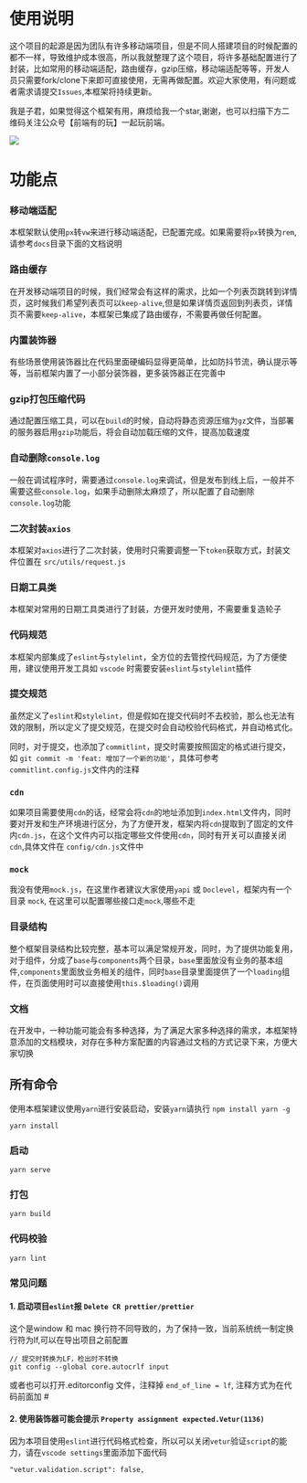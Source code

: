 
# 使用说明

这个项目的起源是因为团队有许多移动端项目，但是不同人搭建项目的时候配置的都不一样，导致维护成本很高，所以我就整理了这个项目，将许多基础配置进行了封装，比如常用的移动端适配，路由缓存，gzip压缩，移动端适配等等，开发人员只需要fork/clone下来即可直接使用，无需再做配置。欢迎大家使用，有问题或者需求请提交`Issues`,本框架将持续更新。

我是子君，如果觉得这个框架有用，麻烦给我一个star,谢谢，也可以扫描下方二维码关注公众号【前端有的玩】一起玩前端。

![](https://raw.githubusercontent.com/snowzijun/vue-vant-base/master/src/assets/qrcode.png)


# 功能点

### 移动端适配
本框架默认使用`px`转`vw`来进行移动端适配，已配置完成。如果需要将`px`转换为`rem`,请参考`docs`目录下面的文档说明

### 路由缓存
在开发移动端项目的时候，我们经常会有这样的需求，比如一个列表页跳转到详情页，这时候我们希望列表页可以`keep-alive`,但是如果详情页返回到列表页，详情页不需要`keep-alive`，本框架已集成了路由缓存，不需要再做任何配置。

### 内置装饰器
有些场景使用装饰器比在代码里面硬编码显得更简单，比如防抖节流，确认提示等等，当前框架内置了一小部分装饰器，更多装饰器正在完善中

### gzip打包压缩代码
 通过配置压缩工具，可以在`build`的时候，自动将静态资源压缩为`gz`文件，当部署的服务器启用`gzip`功能后，将会自动加载压缩的文件，提高加载速度

### 自动删除`console.log`
 一般在调试程序时，需要通过`console.log`来调试，但是发布到线上后，一般并不需要这些`console.log`，如果手动删除太麻烦了，所以配置了自动删除`console.log`功能

### 二次封装`axios`
本框架对`axios`进行了二次封装，使用时只需要调整一下`token`获取方式，封装文件位置在 `src/utils/request.js`

### 日期工具类
本框架对常用的日期工具类进行了封装，方便开发时使用，不需要重复造轮子

### 代码规范

本框架内部集成了`eslint`与`stylelint`，全方位的去管控代码规范，为了方便使用，建议使用开发工具如 `vscode` 时需要安装`eslint`与`stylelint`插件

### 提交规范

虽然定义了`eslint`和`stylelint`，但是假如在提交代码时不去校验，那么也无法有效的限制，所以定义了提交规范，在提交时会自动校验代码格式，并自动格式化。

同时，对于提交，也添加了`commitlint`，提交时需要按照固定的格式进行提交，如 `git commit -m 'feat: 增加了一个新的功能'`，具体可参考`commitlint.config.js`文件内的注释

### `cdn`
如果项目需要使用`cdn`的话，经常会将`cdn`的地址添加到`index.html`文件内，同时要对开发和生产环境进行区分，为了方便开发，框架内将`cdn`提取到了固定的文件内`cdn.js`，在这个文件内可以指定哪些文件使用`cdn`，同时有开关可以直接关闭`cdn`,具体文件在 `config/cdn.js`文件中

### `mock`

我没有使用`mock.js`，在这里作者建议大家使用`yapi` 或 `Doclevel`，框架内有一个目录 `mock`, 在这里可以配置哪些接口走`mock`,哪些不走

### 目录结构
  整个框架目录结构比较完整，基本可以满足常规开发，同时，为了提供功能复用，对于组件，分成了`base`与`components`两个目录，`base`里面放没有业务的基本组件,`components`里面放业务相关的组件，同时`base`目录里面提供了一个`loading`组件，在页面使用时可以直接使用`this.$loading()`调用

### 文档
在开发中，一种功能可能会有多种选择，为了满足大家多种选择的需求，本框架特意添加的文档模块，对存在多种方案配置的内容通过文档的方式记录下来，方便大家切换



## 所有命令

使用本框架建议使用`yarn`进行安装启动，安装`yarn`请执行 `npm install yarn -g`

``` 安装
yarn install
```

### 启动
```
yarn serve
```

### 打包
```
yarn build
```

### 代码校验
```
yarn lint
```

### 常见问题
#### 1. 启动项目`eslint`报 `Delete CR prettier/prettier`

这个是window 和 mac 换行符不同导致的，为了保持一致，当前系统统一制定换行符为lf,可以在导出项目之前配置

```shell
// 提交时转换为LF，检出时不转换
git config --global core.autocrlf input
```

或者也可以打开.editorconfig 文件，注释掉  `end_of_line = lf`, 注释方式为在代码前面加 #

#### 2. 使用装饰器可能会提示 `Property assignment expected.Vetur(1136)`
因为本项目使用`eslint`进行代码格式检查，所以可以关闭`vetur`验证`script`的能力，请在`vscode settings`里面添加下面代码
```shell
"vetur.validation.script": false,
```









